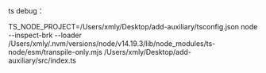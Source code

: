 
ts debug：

TS_NODE_PROJECT=/Users/xmly/Desktop/add-auxiliary/tsconfig.json node --inspect-brk --loader /Users/xmly/.nvm/versions/node/v14.19.3/lib/node_modules/ts-node/esm/transpile-only.mjs  /Users/xmly/Desktop/add-auxiliary/src/index.ts                           